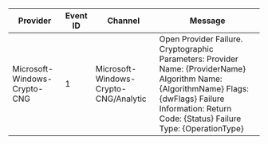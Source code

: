 Provider                      |  Event ID  |  Channel                                |  Message
------------------------------|------------|-----------------------------------------|----------------------------------------------------------------------------------------------------------------------------------------------------------------------------------------------------------------
Microsoft-Windows-Crypto-CNG  |  1         |  Microsoft-Windows-Crypto-CNG/Analytic  |  Open Provider Failure.  Cryptographic Parameters: 	Provider Name:	{ProviderName} 	Algorithm Name:	{AlgorithmName} 	Flags:	{dwFlags} Failure Information: 	Return Code:	{Status} 	Failure Type:	{OperationType}